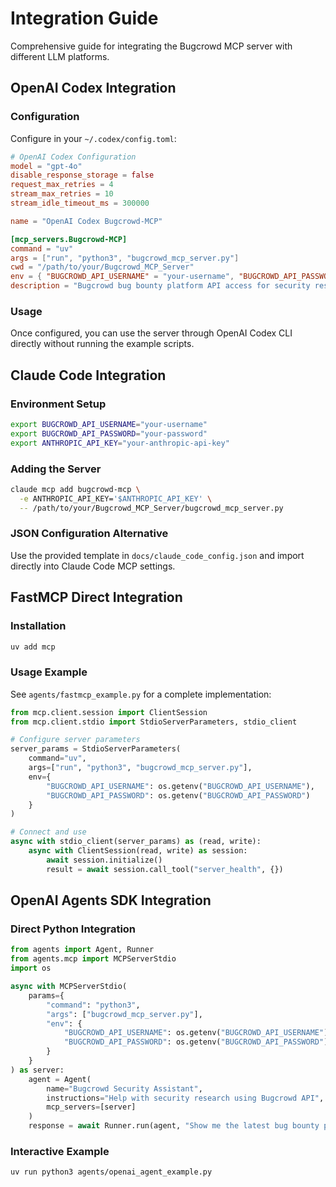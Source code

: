 # Integration Guide

Comprehensive guide for integrating the Bugcrowd MCP server with different LLM platforms.

## OpenAI Codex Integration

### Configuration
Configure in your `~/.codex/config.toml`:

```toml
# OpenAI Codex Configuration
model = "gpt-4o"
disable_response_storage = false
request_max_retries = 4
stream_max_retries = 10
stream_idle_timeout_ms = 300000

name = "OpenAI Codex Bugcrowd-MCP"

[mcp_servers.Bugcrowd-MCP]
command = "uv"
args = ["run", "python3", "bugcrowd_mcp_server.py"]
cwd = "/path/to/your/Bugcrowd_MCP_Server"
env = { "BUGCROWD_API_USERNAME" = "your-username", "BUGCROWD_API_PASSWORD" = "your-password" }
description = "Bugcrowd bug bounty platform API access for security research and vulnerability management"
```

### Usage
Once configured, you can use the server through OpenAI Codex CLI directly without running the example scripts.

## Claude Code Integration

### Environment Setup
```bash
export BUGCROWD_API_USERNAME="your-username"
export BUGCROWD_API_PASSWORD="your-password"
export ANTHROPIC_API_KEY="your-anthropic-api-key"
```

### Adding the Server
```bash
claude mcp add bugcrowd-mcp \
  -e ANTHROPIC_API_KEY='$ANTHROPIC_API_KEY' \
  -- /path/to/your/Bugcrowd_MCP_Server/bugcrowd_mcp_server.py
```

### JSON Configuration Alternative
Use the provided template in `docs/claude_code_config.json` and import directly into Claude Code MCP settings.

## FastMCP Direct Integration

### Installation
```bash
uv add mcp
```

### Usage Example
See `agents/fastmcp_example.py` for a complete implementation:

```python
from mcp.client.session import ClientSession
from mcp.client.stdio import StdioServerParameters, stdio_client

# Configure server parameters
server_params = StdioServerParameters(
    command="uv",
    args=["run", "python3", "bugcrowd_mcp_server.py"],
    env={
        "BUGCROWD_API_USERNAME": os.getenv("BUGCROWD_API_USERNAME"),
        "BUGCROWD_API_PASSWORD": os.getenv("BUGCROWD_API_PASSWORD")
    }
)

# Connect and use
async with stdio_client(server_params) as (read, write):
    async with ClientSession(read, write) as session:
        await session.initialize()
        result = await session.call_tool("server_health", {})
```

## OpenAI Agents SDK Integration

### Direct Python Integration
```python
from agents import Agent, Runner
from agents.mcp import MCPServerStdio
import os

async with MCPServerStdio(
    params={
        "command": "python3",
        "args": ["bugcrowd_mcp_server.py"],
        "env": {
            "BUGCROWD_API_USERNAME": os.getenv("BUGCROWD_API_USERNAME"),
            "BUGCROWD_API_PASSWORD": os.getenv("BUGCROWD_API_PASSWORD")
        }
    }
) as server:
    agent = Agent(
        name="Bugcrowd Security Assistant",
        instructions="Help with security research using Bugcrowd API",
        mcp_servers=[server]
    )
    response = await Runner.run(agent, "Show me the latest bug bounty programs")
```

### Interactive Example
```bash
uv run python3 agents/openai_agent_example.py
```